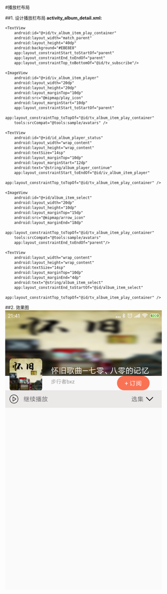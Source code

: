 #播放栏布局

##1. 设计播放栏布局
**activity_album_detail.xml:**

	<TextView
        android:id="@+id/tv_album_item_play_container"
        android:layout_width="match_parent"
        android:layout_height="40dp"
        android:background="#EBE8E8"
        app:layout_constraintStart_toStartOf="parent"
        app:layout_constraintEnd_toEndOf="parent"
        app:layout_constraintTop_toBottomOf="@id/tv_subscribe"/>

    <ImageView
        android:id="@+id/iv_album_item_player"
        android:layout_width="20dp"
        android:layout_height="20dp"
        android:layout_marginTop="10dp"
        android:src="@mipmap/play_icon"
        android:layout_marginStart="10dp"
        app:layout_constraintStart_toStartOf="parent"
        app:layout_constraintTop_toTopOf="@id/tv_album_item_play_container"
        tools:srcCompat="@tools:sample/avatars" />

    <TextView
        android:id="@+id/id_album_player_status"
        android:layout_width="wrap_content"
        android:layout_height="wrap_content"
        android:textSize="14sp"
        android:layout_marginTop="10dp"
        android:layout_marginStart="12dp"
        android:text="@string/album_player_continue"
        app:layout_constraintStart_toEndOf="@id/iv_album_item_player"
        app:layout_constraintTop_toTopOf="@id/tv_album_item_play_container" />

    <ImageView
        android:id="@+id/album_item_select"
        android:layout_width="20dp"
        android:layout_height="10dp"
        android:layout_marginTop="15dp"
        android:src="@mipmap/arrow_icon"
        android:layout_marginEnd="18dp"
        app:layout_constraintTop_toTopOf="@id/tv_album_item_play_container"
        tools:srcCompat="@tools:sample/avatars"
        app:layout_constraintEnd_toEndOf="parent"/>

    <TextView
        android:layout_width="wrap_content"
        android:layout_height="wrap_content"
        android:textSize="14sp"
        android:layout_marginTop="10dp"
        android:layout_marginEnd="4dp"
        android:text="@string/album_item_select"
        app:layout_constraintEnd_toStartOf="@id/album_item_select"
        app:layout_constraintTop_toTopOf="@id/tv_album_item_play_container" />

##2. 效果图
![效果图](./pics/AlbumDetailPlayBarLayout.png)